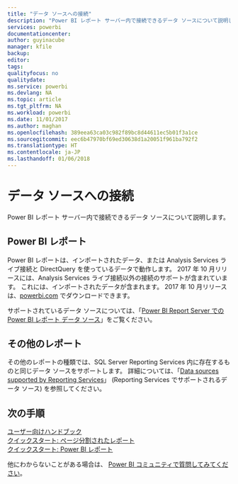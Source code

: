 ```yaml
---
title: "データ ソースへの接続"
description: "Power BI レポート サーバー内で接続できるデータ ソースについて説明します。"
services: powerbi
documentationcenter: 
author: guyinacube
manager: kfile
backup: 
editor: 
tags: 
qualityfocus: no
qualitydate: 
ms.service: powerbi
ms.devlang: NA
ms.topic: article
ms.tgt_pltfrm: NA
ms.workload: powerbi
ms.date: 11/01/2017
ms.author: maghan
ms.openlocfilehash: 389eea63ca03c982f89bc8d44611ec5b01f3a1ce
ms.sourcegitcommit: eec6b47970bf69ed30638d1a20051f961ba792f2
ms.translationtype: HT
ms.contentlocale: ja-JP
ms.lasthandoff: 01/06/2018
---
```

# <a name="connecting-to-data-sources"></a>データ ソースへの接続
Power BI レポート サーバー内で接続できるデータ ソースについて説明します。

## <a name="power-bi-reports"></a>Power BI レポート
Power BI レポートは、インポートされたデータ、または Analysis Services ライブ接続と DirectQuery を使っているデータで動作します。 2017 年 10 月リリースには、Analysis Services ライブ接続以外の接続のサポートが含まれています。 これには、インポートされたデータが含まれます。 2017 年 10 月リリースは、[powerbi.com](https://powerbi.microsoft.com/report-server/) でダウンロードできます。

サポートされているデータ ソースについては、「[Power BI Report Server での Power BI レポート データ ソース](data-sources.md)」をご覧ください。

## <a name="other-reports"></a>その他のレポート
その他のレポートの種類では、SQL Server Reporting Services 内に存在するものと同じデータ ソースをサポートします。 詳細については、「[Data sources supported by Reporting Services](https://docs.microsoft.com/sql/reporting-services/report-data/data-sources-supported-by-reporting-services-ssrs)」 (Reporting Services でサポートされるデータ ソース) を参照してください。

## <a name="next-steps"></a>次の手順
[ユーザー向けハンドブック](user-handbook-overview.md)  
[クイックスタート: ページ分割されたレポート](quickstart-create-paginated-report.md)  
[クイックスタート: Power BI レポート](quickstart-create-powerbi-report.md)

他にわからないことがある場合は、 [Power BI コミュニティで質問してみてください](https://community.powerbi.com/)。

